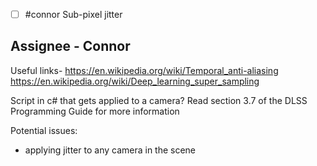 - [ ] #connor Sub-pixel jitter

## Assignee - Connor

Useful links-
https://en.wikipedia.org/wiki/Temporal_anti-aliasing
https://en.wikipedia.org/wiki/Deep_learning_super_sampling


Script in c# that gets applied to a camera?
Read section 3.7 of the DLSS Programming Guide for more information 


Potential issues:
- applying jitter to any camera in the scene